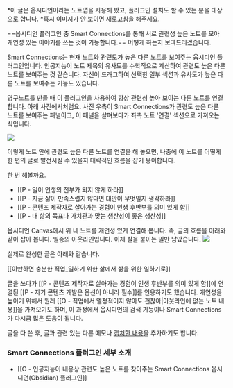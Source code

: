 
*이 글은 옵시디언이라는 노트앱을 사용해 봤고, 플러그인 설치도 할 수 있는 분을 대상으로 합니다. 
*혹시 이미지가 안 보이면 새로고침을 해주세요.

==옵시디언 플러그인 중 Smart Connections를 통해 서로 관련성 높은 노트를 모아 개연성 있는 이야기를 쓰는 것이 가능합니다.== 어떻게 하는지 보여드리겠습니다.

[Smart Connections](https://github.com/brianpetro/obsidian-smart-connections)는 현재 노트와 관련도가 높은 다른 노트를 보여주는 옵시디언 플러그인입니다. 인공지능이 노트 제목의 유사도를 수학적으로 계산하여 관련도 높은 다른 노트를 보여주는 것 같습니다. 자신이 드래그하여 선택한 일부 섹션과 유사도가 높은 다른 노트를 보여주는 기능도 있습니다. 

영구노트를 만들 때 이 플러그인을 사용하여 항상 관련성 높아 보이는 다른 노트를 연결합니다. 아래 사진에서처럼요. 사진 우측이 Smart Connections가 관련도 높은 다른 노트를 보여주는 패널이고, 이 패널을 살펴보다가 좌측 노트 '연결' 섹션으로 가져오는 식입니다. 

![](https://i.imgur.com/kFL8SrZ.png)

이렇게 노트 안에 관련도 높은 다른 노트를 연결을 해 놓으면, 나중에 이 노트를 어떻게 한 편의 글로 발전시킬 수 있을지 대략적인 흐름을 잡기 용이합니다. 

한 번 해볼까요. 

- [[P - 일이 인생의 전부가 되지 않게 하라]]
- [[P - 지금 삶이 만족스럽지 않다면 대안이 무엇일지 생각하라]]
- [[P - 콘텐츠 제작자로 살아가는 경험이 인생 후반부를 의미 있게 함]]
- [[P - 내 삶의 목표나 가치관과 맞는 생산성이 좋은 생산성]] 

옵시디언 Canvas에서 위 네 노트를 개연성 있게 연결해 봅니다. 즉, 글의 흐름을 아래와 같이 잡아 봅니다. 일종의 아웃라인입니다. 이제 살을 붙이는 일만 남았습니다. 
![](https://i.imgur.com/G6kvLTi.png)

실제로 완성한 글은 아래와 같습니다.

[[이만하면 충분한 직업_일하기 위한 삶에서 삶을 위한 일하기로]]

글을 쓰다가 [[P - 콘텐츠 제작자로 살아가는 경험이 인생 후반부를 의미 있게 함]]에 연결된 [[P - 자기 콘텐츠 개발은 옵션이 아니라 필수]]를 인용하기도 했습니다. 개연성을 높이기 위해서 원래 [[O - 직업에서 열정적이지 않아도 괜찮아|아웃라인에 없는 노트 내용]]을 가져오기도 하며, 이 과정에서 옵시디언의 검색 기능이나 Smart Connections가 다시금 많은 도움이 됩니다. 

글을 다 쓴 후, 글과 관련 있는 다른 메모나 [캡처한 내용](https://share.snipd.com/snip/d27c5b45-34e9-4113-92a3-fcbadb039f1d)을 추가하기도 합니다.

### Smart Connections 플러그인 세부 소개
- [[O - 인공지능이 내용상 관련도 높은 노트를 찾아주는 Smart Connections 옵시디언(Obsidian) 플러그인]]